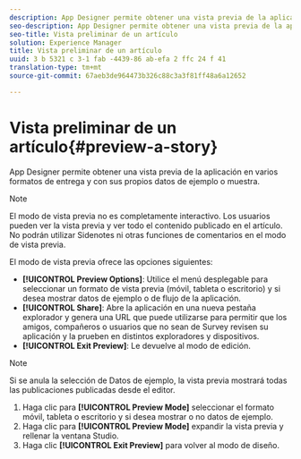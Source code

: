 ```yaml
---
description: App Designer permite obtener una vista previa de la aplicación en varios formatos de entrega y con sus propios datos de ejemplo o muestra.
seo-description: App Designer permite obtener una vista previa de la aplicación en varios formatos de entrega y con sus propios datos de ejemplo o muestra.
seo-title: Vista preliminar de un artículo
solution: Experience Manager
title: Vista preliminar de un artículo
uuid: 3 b 5321 c 3-1 fab -4439-86 ab-efa 2 ffc 24 f 41
translation-type: tm+mt
source-git-commit: 67aeb3de964473b326c88c3a3f81ff48a6a12652

---
```



# Vista preliminar de un artículo{#preview-a-story}

App Designer permite obtener una vista previa de la aplicación en varios formatos de entrega y con sus propios datos de ejemplo o muestra.

>[!NOTE]
>
>El modo de vista previa no es completamente interactivo. Los usuarios pueden ver la vista previa y ver todo el contenido publicado en el artículo. No podrán utilizar Sidenotes ni otras funciones de comentarios en el modo de vista previa.

El modo de vista previa ofrece las opciones siguientes:

* **[!UICONTROL Preview Options]**: Utilice el menú desplegable para seleccionar un formato de vista previa (móvil, tableta o escritorio) y si desea mostrar datos de ejemplo o de flujo de la aplicación.
* **[!UICONTROL Share]**: Abre la aplicación en una nueva pestaña explorador y genera una URL que puede utilizarse para permitir que los amigos, compañeros o usuarios que no sean de Survey revisen su aplicación y la prueben en distintos exploradores y dispositivos.
* **[!UICONTROL Exit Preview]**: Le devuelve al modo de edición.

>[!NOTE]
>
>Si se anula la selección de Datos de ejemplo, la vista previa mostrará todas las publicaciones publicadas desde el editor.

1. Haga clic para **[!UICONTROL Preview Mode]** seleccionar el formato móvil, tableta o escritorio y si desea mostrar o no datos de ejemplo.
1. Haga clic para **[!UICONTROL Preview Mode]** expandir la vista previa y rellenar la ventana Studio.
1. Haga clic **[!UICONTROL Exit Preview]** para volver al modo de diseño.
